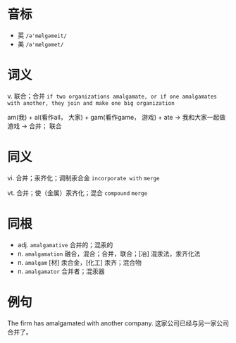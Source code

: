 # 音标

- 英 `/ə'mælgəmeit/`
- 美 `/ə'mælɡəmet/`

# 词义

v. 联合；合并
`if two organizations amalgamate, or if one amalgamates with another, they join and make one big organization`



am(我) + al(看作all， 大家) + gam(看作game， 游戏) + ate → 我和大家一起做游戏 → 合并； 联合

# 同义

vi. 合并；汞齐化；调制汞合金
`incorporate with` `merge`

vt. 合并；使（金属）汞齐化；混合
`compound` `merge`

# 同根

- adj. `amalgamative` 合并的；混汞的
- n. `amalgamation` 融合，混合；合并，联合；[冶] 混汞法，汞齐化法
- n. `amalgam` [材] 汞合金，[化工] 汞齐；混合物
- n. `amalgamator` 合并者；混汞器

# 例句

The firm has amalgamated with another company.
这家公司已经与另一家公司合并了。


